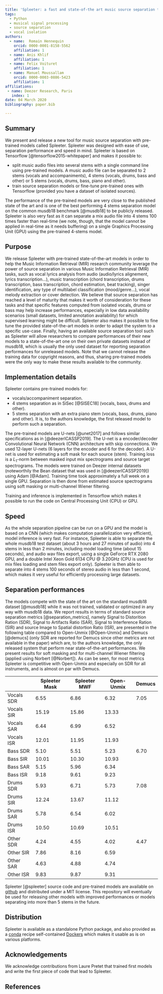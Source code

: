 ```yaml
---
title: 'Spleeter: a fast and state-of-the art music source separation tool with pre-trained models'
tags:
  - Python
  - musical signal processing
  - source separation
  - vocal isolation
authors:
  - name:  Romain Hennequin
    orcid: 0000-0001-8158-5562
    affiliation: 1
  - name: Anis Khlif
    affiliation: 1
  - name: Felix Voituret
    affiliation: 1
  - name: Manuel Moussallam
    orcid: 0000-0003-0886-5423
    affiliation: 1
affiliations:
 - name: Deezer Research, Paris
   index: 1
date: 04 March 2020
bibliography: paper.bib

---
```


## Summary

We present and release a new tool for music source separation with pre-trained models called Spleeter. Spleeter was designed with ease of use, separation performance and speed in mind. Spleeter is based on Tensorflow [@tensorflow2015-whitepaper] and makes it possible to:

- split music audio files into several stems with a single command line using pre-trained models. A music audio file can be separated to $2$ stems (vocals and accompaniments), $4$ stems (vocals, drums, bass and other) or $5$ stems (vocals, drums, bass, piano and other).
- train source separation models or fine-tune pre-trained ones with Tensorflow (provided you have a dataset of isolated sources).

The performance of the pre-trained models are very close to the published state of the art and is one of the best performing $4$ stems separation model on the common musdb18 benchmark [@musdb18] to be publicly released. Spleeter is also very fast as it can separate a mix audio file into $4$ stems $100$ times faster than real-time (we note, though, that the model cannot be applied in real-time as it needs buffering) on a single Graphics Processing Unit (GPU) using the pre-trained $4$-stems model.

## Purpose

We release Spleeter with pre-trained state-of-the-art models in order to help the Music Information Retrieval (MIR) research community leverage the power of source separation in various Music Information Retrieval (MIR) tasks, such as vocal lyrics analysis from audio (audio/lyrics alignement, lyrics transcription...), music transcription (chord transcription, drums transcription, bass transcription, chord estimation, beat tracking), singer identification, any type of multilabel classification (mood/genre...), vocal melody extraction or cover detection.
We believe that source separation has reached a level of maturity that makes it worth of consideration for these tasks and that specific features computed from isolated vocals, drums or bass may help increase performances, especially in low data availability scenarios (small datasets, limited annotation availability) for which supervised learning might be difficult.
Spleeter also makes it possible to fine tune the provided state-of-the-art models in order to adapt the system to a specific use-case.
Finally, having an available source separation tool such as Spleeter will allow researchers to compare performances of their new models to a state-of-the-art one on their own private datasets instead of musdb18, which is usually the only used dataset for reporting separation performances for unreleased models.
Note that we cannot release the training data for copyright reasons, and thus, sharing pre-trained models were the only way to make these results available to the community.

## Implementation details

Spleeter contains pre-trained models for:

- vocals/accompaniment separation.
- $4$ stems separation as in SiSec [@SISEC18]  (vocals, bass, drums and other).
- $5$ stems separation with an extra piano stem (vocals, bass, drums, piano and other). It is, to the authors knowledge, the first released model to perform such a separation.

The pre-trained models are U-nets [@unet2017] and follows similar specifications as in [@deezerICASSP2019]. The U-net is a encoder/decoder Convolutional Neural Network (CNN) architecture with skip connections. We used $12$-layer U-nets ($6$ layers for the encoder and $6$ for the decoder). A U-net is used for estimating a soft mask for each source (stem). Training loss is a $L_1$-norm between masked input mix spectrograms and source target spectrograms. The models were trained on Deezer internal datasets (noteworthily the Bean dataset that was used in [@deezerICASSP2019]) using Adam [@Adam]. Training time took approximately a full week on a single GPU. Separation is then done from estimated source spectrograms using soft masking or multi-channel Wiener filtering.

Training and inference is implemented in Tensorflow which makes it possible to run the code on Central Processing Unit (CPU) or GPU.

## Speed

As the whole separation pipeline can be run on a GPU and the model is based on a CNN (which makes computation parallelization very efficient), model inference is very fast. For instance, Spleeter is able to separate the whole musdb18 test dataset (about $3$ hours and $27$ minutes of audio) into $4$ stems in less than $2$ minutes, including model loading time (about $15$ seconds), and audio wav files export, using a single GeForce RTX 2080 GPU, and a double Intel Xeon Gold 6134 CPU @ 3.20GHz (CPU is used for mix files loading and stem files export only). Spleeter is then able to separate into $4$ stems $100$ seconds of stereo audio in less than $1$ second, which makes it very useful for efficiently processing large datasets.

## Separation performances

The models compete with the state of the art on the standard musdb18 dataset [@musdb18] while it was not trained, validated or optimized in any way with musdb18 data. We report results in terms of standard source separation metrics [@separation_metrics], namely Signal to Distorition Ration (SDR), Signal to Artifacts Ratio (SAR), Signal to Interference Ration (SIR) and source Image to Spatial distortion Ratio (ISR), are presented in the following table compared to Open-Unmix [@Open-Unmix] and Demucs [@demucs] (only SDR are reported for Demucs since other metrics are not available in the paper) which are, to the authors knowledge, the only released system that perform near state-of-the-art performances.
We present results for soft masking and for multi-channel Wiener filtering (applied using Norbert [@Norbert]). As can be seen, for most metrics Spleeter is competitive with Open-Unmix and especially on SDR for all instruments, and is almost on par with Demucs.



|           |Spleeter Mask  |Spleeter MWF   |Open-Unmix |Demucs|
|-----------|---------------|---------------|-----------|------|
| Vocals SDR|6.55           |6.86           |6.32       |7.05  |
| Vocals SIR|15.19          |15.86          |13.33      |      |
| Vocals SAR|6.44           |6.99           |6.52       |      |
| Vocals ISR|12.01          |11.95          |11.93      |      |
| Bass SDR  |5.10           |5.51           |5.23       |6.70  |
| Bass SIR  |10.01          |10.30          |10.93      |      |
| Bass SAR  |5.15           |5.96           |6.34       |      |
| Bass ISR  |9.18           |9.61           |9.23       |      |
| Drums SDR |5.93           |6.71           |5.73       |7.08  |
| Drums SIR |12.24          |13.67          |11.12      |      |
| Drums SAR |5.78           |6.54           |6.02       |      |
| Drums ISR |10.50          |10.69          |10.51      |      |
| Other SDR |4.24           |4.55           |4.02       |4.47  |
| Other SIR |7.86           |8.16           |6.59       |      |
| Other SAR |4.63           |4.88           |4.74       |      |
| Other ISR |9.83           |9.87           |9.31       |      |


Spleeter [@spleeter] source code and pre-trained models are available on [github](https://www.github.com/deezer/spleeter) and distributed under a MIT license. This repository  will eventually be used for releasing other models with improved performances or models separating into more than $5$ stems in the future.

## Distribution

Spleeter is available as a standalone Python package, and also provided as a [conda](https://github.com/conda-forge/spleeter-feedstock) recipe self-contained [Dockers](https://hub.docker.com/r/researchdeezer/spleeter) which makes it usable as is on various platforms.

## Acknowledgements

We acknowledge contributions from Laure Pretet that trained first models and write the first piece of code that lead to Spleeter.

## References
